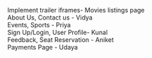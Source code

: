Implement trailer iframes- Movies listings page<br/>
About Us, Contact us - Vidya<br/>
Events, Sports - Priya<br/>
Sign Up/Login, User Profile- Kunal<br/>
Feedback, Seat Reservation - Aniket<br/>
Payments Page - Udaya<br/>
